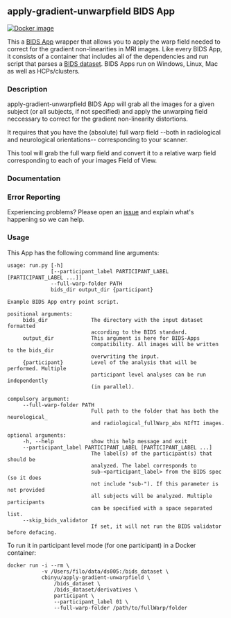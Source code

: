 ## apply-gradient-unwarpfield BIDS App
[![Docker image](https://img.shields.io/badge/docker-cbinyu%2Fapply--gradient--unwarpfield-brightgreen?logo=docker&style=flat)](https://hub.docker.com/r/cbinyu/apply-gradient-unwarpfield/tags/)


This a [BIDS App](https://bids-apps.neuroimaging.io) wrapper that
allows you to apply the warp field needed to correct for the gradient
non-linearities in MRI images.
Like every BIDS App, it consists of a container that includes all of the dependencies and run script that parses a [BIDS dataset](http://bids.neuroimaging.io).
BIDS Apps run on Windows, Linux, Mac as well as HCPs/clusters.


### Description
apply-gradient-unwarpfield BIDS App will grab all the images for a
given subject (or all subjects, if not specified) and apply the
unwarping field neccessary to correct for the gradient non-linearity
distortions.

It requires that you have the (absolute) full warp field --both in
radiological and neurological orientations-- corresponding to your
scanner.

This tool will grab the full warp field and convert it to a relative
warp field corresponding to each of your images Field of View.



### Documentation

### Error Reporting
Experiencing problems? Please open an [issue](http://github.com/cbinyu/apply-gradient-unwarpfield/issues/new) and explain what's happening so we can help.

### Usage
This App has the following command line arguments:

    usage: run.py [-h]
                  [--participant_label PARTICIPANT_LABEL [PARTICIPANT_LABEL ...]]
                  --full-warp-folder PATH
                  bids_dir output_dir {participant}

    Example BIDS App entry point script.

    positional arguments:
         bids_dir              The directory with the input dataset formatted
                               according to the BIDS standard.
         output_dir            This argument is here for BIDS-Apps
                               compatibility. All images will be written to the bids_dir
                               overwriting the input.
         {participant}         Level of the analysis that will be performed. Multiple
                               participant level analyses can be run independently
                               (in parallel).

    compulsory argument:
         --full-warp-folder PATH
                               Full path to the folder that has both the neurological_
                               and radiological_fullWarp_abs NIfTI images.

    optional arguments:
         -h, --help            show this help message and exit
         --participant_label PARTICIPANT_LABEL [PARTICIPANT_LABEL ...]
                               The label(s) of the participant(s) that should be
                               analyzed. The label corresponds to
                               sub-<participant_label> from the BIDS spec (so it does
                               not include "sub-"). If this parameter is not provided
                               all subjects will be analyzed. Multiple participants
                               can be specified with a space separated list.
         --skip_bids_validator
                               If set, it will not run the BIDS validator before defacing.

To run it in participant level mode (for one participant) in a Docker container:

    docker run -i --rm \
               -v /Users/filo/data/ds005:/bids_dataset \
               cbinyu/apply-gradient-unwarpfield \
                   /bids_dataset \
                   /bids_dataset/derivatives \
                   participant \
                   --participant_label 01 \
                   --full-warp-folder /path/to/fullWarp/folder
